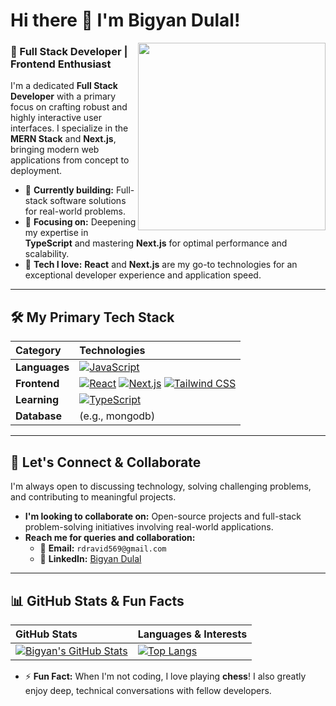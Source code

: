 # Hi there 👋 I'm Bigyan Dulal!

<img align="right" src="https://user-images.githubusercontent.com/74038190/212724458-12c85f40-41bc-4054-9983-5c4e97ea07a9.gif" width="300" />

### 🚀 Full Stack Developer | Frontend Enthusiast
I'm a dedicated **Full Stack Developer** with a primary focus on crafting robust and highly interactive user interfaces. I specialize in the **MERN Stack** and **Next.js**, bringing modern web applications from concept to deployment.

-   🔭 **Currently building:** Full-stack software solutions for real-world problems.
-   🌱 **Focusing on:** Deepening my expertise in **TypeScript** and mastering **Next.js** for optimal performance and scalability.
-   💬 **Tech I love:** **React** and **Next.js** are my go-to technologies for an exceptional developer experience and application speed.

---

## 🛠️ My Primary Tech Stack

| Category | Technologies |
| :--- | :--- |
| **Languages** | [![JavaScript](https://img.shields.io/badge/JavaScript-F7DF1E?style=for-the-badge&logo=javascript&logoColor=black)](https://developer.mozilla.org/en-US/docs/Web/JavaScript) |
| **Frontend** | [![React](https://img.shields.io/badge/React-61DAFB?style=for-the-badge&logo=react&logoColor=black)](https://reactjs.org/) [![Next.js](https://img.shields.io/badge/Next.js-000000?style=for-the-badge&logo=next.js&logoColor=white)](https://nextjs.org/) [![Tailwind CSS](https://img.shields.io/badge/Tailwind_CSS-38B2AC?style=for-the-badge&logo=tailwind-css&logoColor=white)](https://tailwindcss.com/) |
| **Learning** | [![TypeScript](https://img.shields.io/badge/TypeScript-3178C6?style=for-the-badge&logo=typescript&logoColor=white)](https://www.typescriptlang.org/) |
| **Database** | (e.g., mongodb) |

---

## 🤝 Let's Connect & Collaborate

I'm always open to discussing technology, solving challenging problems, and contributing to meaningful projects.

-   **I'm looking to collaborate on:** Open-source projects and full-stack problem-solving initiatives involving real-world applications.
-   **Reach me for queries and collaboration:**
    -   📧 **Email:** `rdravid569@gmail.com`
    -   🔗 **LinkedIn:** [Bigyan Dulal](https://www.linkedin.com/in/bigyan-dulal-84548b302/)

---

## 📊 GitHub Stats & Fun Facts

| GitHub Stats | Languages & Interests |
| :--- | :--- |
| [![Bigyan's GitHub Stats](https://github-readme-stats.vercel.app/api?username=bigyandulal2&show_icons=true&theme=vue&hide_border=true&count_private=true)](https://github.com/bigyandulal2) | [![Top Langs](https://github-readme-stats.vercel.app/api/top-langs/?username=bigyandulal2&layout=compact&theme=vue&hide_border=true)](https://github.com/bigyandulal2) |

-   ⚡ **Fun Fact:** When I'm not coding, I love playing **chess**! I also greatly enjoy deep, technical conversations with fellow developers.
